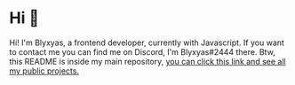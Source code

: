 # Hi 👋

Hi! I'm Blyxyas, a frontend developer, currently with Javascript. If you want to contact me you can find me on Discord, I'm Blyxyas#2444 there.
Btw, this README is inside my main repository, [you can click this link and see all my public projects.](https://github.com/Blyxyas/Blyxyas)
